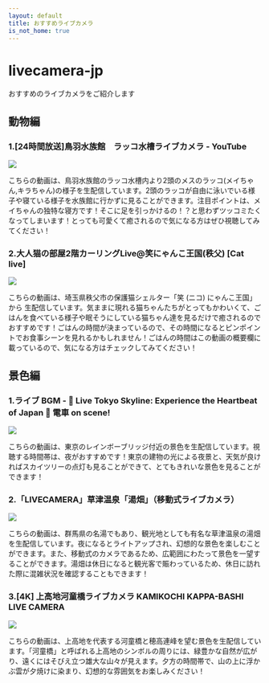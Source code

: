 ```yaml
---
layout: default
title: おすすめライブカメラ
is_not_home: true
---
```


# livecamera-jp
おすすめのライブカメラをご紹介します


## 動物編

### 1.[24時間放送]鳥羽水族館　ラッコ水槽ライブカメラ - YouTube

[![](https://img.youtube.com/vi/creq_1I-llE/0.jpg)](https://www.youtube.com/watch?v=creq_1I-llE)

こちらの動画は、鳥羽水族館のラッコ水槽内より2頭のメスのラッコ(メイちゃん,キラちゃん)の様子を生配信しています。2頭のラッコが自由に泳いでいる様子や寝ている様子を水族館に行かずに見ることができます。注目ポイントは、メイちゃんの独特な寝方です！そこに足を引っかけるの！？と思わずツッコミたくなってしまいます！とっても可愛くて癒されるので気になる方はぜひ視聴してみてください！

### 2.大人猫の部屋2階カーリングLive@笑にゃんこ王国(秩父) [Cat live]

[![](https://img.youtube.com/vi/t2lUdipZvAs/0.jpg)](https://www.youtube.com/watch?v=t2lUdipZvAs)

こちらの動画は、埼玉県秩父市の保護猫シェルター「笑 (ニコ) にゃんこ王国」から 生配信しています。気ままに現れる猫ちゃんたちがとってもかわいくて、ごはんを食べている様子や眠そうにしている猫ちゃん達を見るだけで癒されるのでおすすめです！ごはんの時間が決まっているので、その時間になるとピンポイントでお食事シーンを見れるかもしれません！ごはんの時間はこの動画の概要欄に載っているので、気になる方はチェックしてみてください！


## 景色編

### 1.ライブ BGM - 🌆 Live Tokyo Skyline: Experience the Heartbeat of Japan 🌆 電車 on scene!

[![](https://img.youtube.com/vi/_k-5U7IeK8g/0.jpg)](https://www.youtube.com/watch?v=_k-5U7IeK8g)

こちらの動画は、東京のレインボーブリッジ付近の景色を生配信しています。視聴する時間帯は、夜がおすすめです！東京の建物の光による夜景と、天気が良ければスカイツリーの点灯も見ることができて、とてもきれいな景色を見ることができます！

### 2.「LIVECAMERA」草津温泉「湯畑」（移動式ライブカメラ）

[![](https://img.youtube.com/vi/B_Sc1v1qR-g/0.jpg)](https://www.youtube.com/watch?v=B_Sc1v1qR-g)

こちらの動画は、群馬県の名湯でもあり、観光地としても有名な草津温泉の湯畑を生配信しています。夜になるとライトアップされ、幻想的な景色を楽しむことができます。また、移動式のカメラであるため、広範囲にわたって景色を一望することができます。湯畑は休日になると観光客で賑わっているため、休日に訪れた際に混雑状況を確認することもできます！

### 3.[4K] 上高地河童橋ライブカメラ KAMIKOCHI KAPPA-BASHI LIVE CAMERA

[![](https://www.youtube.com/watch?v=Iv2VUE_UhRQ)](https://www.youtube.com/watch?v=Iv2VUE_UhRQ)

こちらの動画は、上高地を代表する河童橋と穂高連峰を望む景色を生配信しています。「河童橋」と呼ばれる上高地のシンボルの周りには、緑豊かな自然が広がり、遠くにはそびえ立つ雄大な山々が見えます。夕方の時間帯で、山の上に浮かぶ雲が夕焼けに染まり、幻想的な雰囲気をお楽しみください！
